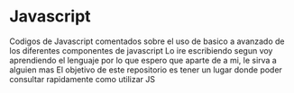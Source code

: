 # Javascript
Codigos de Javascript comentados sobre el uso de basico a avanzado de los diferentes componentes de javascript 
Lo ire escribiendo segun voy aprendiendo el lenguaje por lo que espero que aparte de a mi, le sirva a alguien mas 
El objetivo de este repositorio es tener un lugar donde poder consultar rapidamente como utilizar JS
